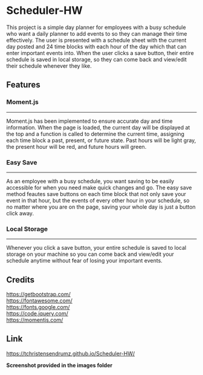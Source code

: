 # Scheduler-HW

This project is a simple day planner for employees with a busy schedule who want a daily planner to add events to so they can manage their time effectively. The user is presented with a schedule sheet with the current day posted and 24 time blocks with each hour of the day which that can enter important events into. When the user clicks a save button, their entire schedule is saved in local storage, so they can come back and view/edit their schedule whenever they like.

## Features
### Moment.js
<hr>
Moment.js has been implemented to ensure accurate day and time information. When the page is loaded, the current day will be displayed at the top and a function is called to determine the current time, assigning each time block a past, present, or future state. Past hours will be light gray, the present hour will be red, and future hours will green.

### Easy Save
<hr>
As an employee with a busy schedule, you want saving to be easily accessible for when you need make quick changes and go. The easy save method feautes save buttons on each time block that not only save your event in that hour, but the events of every other hour in your schedule, so no matter where you are on the page, saving your whole day is just a button click away.

### Local Storage
<hr>
Whenever you click a save button, your entire schedule is saved to local storage on your machine so you can come back and view/edit your schedule anytime without fear of losing your important events.

## Credits
https://getbootstrap.com/
<br>
https://fontawesome.com/
<br>
https://fonts.google.com/
<br>
https://code.jquery.com/
<br>
https://momentjs.com/

## Link
https://tchristensendrumz.github.io/Scheduler-HW/

**Screenshot provided in the images folder**